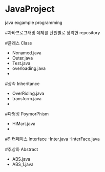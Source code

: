 # JavaProject
java exgample programming

#자바프로그래밍 예제를 단원별로 정리한 repository

#클래스 Class
- Nonamed.java
- Outer.java
- Test.java
- overloading.java
- 
#상속 Inheritance
- OverRiding.java
- transform.java
- 
#다형성 PoymorPhism
- HiMart.java
- 
#인터페이스 Interface
-Inter.java
-InterFace.java

#추상화 Abstract
- ABS.java
- ABS_1.java

